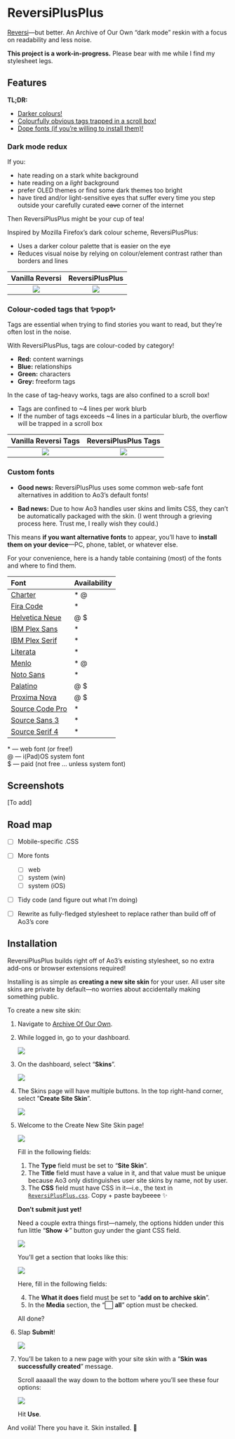 # ReversiPlusPlus
[Reversi](https://archiveofourown.org/skins/929)—but better. An Archive of Our Own “dark mode” reskin with a focus on readability and less noise.

**This project is a work-in-progress.** Please bear with me while I find my stylesheet legs.


## Features
**TL;DR:**
- [Darker colours!](https://github.com/galaxygrotesque/ReversiPlusPlus#dark-mode-redux)
- [Colourfully obvious tags trapped in a scroll box!](https://github.com/galaxygrotesque/ReversiPlusPlus#colour-coded-tags-that-pop)
- [Dope fonts (if you’re willing to install them)!](https://github.com/galaxygrotesque/ReversiPlusPlus#custom-fonts)


### Dark mode redux
If you:
- hate reading on a stark white background
- hate reading on a *light* background
- prefer OLED themes or find some dark themes too bright
- have tired and/or light-sensitive eyes that suffer every time you step outside your carefully curated ~~cave~~ corner of the internet

Then ReversiPlusPlus might be your cup of tea!

Inspired by Mozilla Firefox’s dark colour scheme, ReversiPlusPlus:
- Uses a darker colour palette that is easier on the eye
- Reduces visual noise by relying on colour/element contrast rather than borders and lines

|              Vanilla Reversi              |              ReversiPlusPlus               |
| :---------------------------------------: | :----------------------------------------: |
| ![](img/comparison-reversi-vanilla-theme) | ![](img/comparison-reversi-plusplus-theme) |


### Colour-coded tags that ✨pop✨
Tags are essential when trying to find stories you want to read, but they’re often lost in the noise.

With ReversiPlusPlus, tags are colour-coded by category!
- **Red:** content warnings
- **Blue:** relationships
- **Green:** characters
- **Grey:** freeform tags

In the case of tag-heavy works, tags are also confined to a scroll box!
- Tags are confined to ~4 lines per work blurb
- If the number of tags exceeds ~4 lines in a particular blurb, the overflow will be trapped in a scroll box

|           Vanilla Reversi Tags           |           ReversiPlusPlus Tags            |
| :--------------------------------------: | :---------------------------------------: |
| ![](img/comparison-reversi-vanilla-tags) | ![](img/comparison-reversi-plusplus-tags) |


### Custom fonts
- **Good news:** ReversiPlusPlus uses some common web-safe font alternatives in addition to Ao3’s default fonts!

- **Bad news:** Due to how Ao3 handles user skins and limits CSS, they can’t be automatically packaged with the skin. (I went through a grieving process here. Trust me, I really wish they could.)

This means **if you want alternative fonts** to appear, you’ll have to **install them on your device**—PC, phone, tablet, or whatever else.

<!-- - [How do I install a font?]() -->

For your convenience, here is a handy table containing (most) of the fonts and where to find them.

| Font                                                                                 | Availability |
| :----------------------------------------------------------------------------------- | :----------- |
| [Charter](https://fontesk.com/charter-typeface/)                                     | \* @         |
| [Fira Code](https://fonts.google.com/specimen/Fira+Code)                             | \*           |
| [Helvetica Neue](https://www.myfonts.com/collections/neue-helvetica-font-linotype)   | @ $          |
| [IBM Plex Sans](https://fonts.google.com/specimen/IBM+Plex+Sans)                     | \*           |
| [IBM Plex Serif](https://fonts.google.com/specimen/IBM+Plex+Serif)                   | \*           |
| [Literata](https://fonts.google.com/specimen/Literata)                               | \*           |
| [Menlo](https://github.com/hbin/top-programming-fonts/blob/master/Menlo-Regular.ttf) | \* @         |
| [Noto Sans](https://fonts.google.com/specimen/Noto+Sans)                             | \*           |
| [Palatino](https://www.myfonts.com/collections/palatino-font-linotype)               | @ $          |
| [Proxima Nova](https://fonts.adobe.com/fonts/proxima-nova)                           | @ $          |
| [Source Code Pro](https://fonts.google.com/specimen/Source+Code+Pro)                 | \*           |
| [Source Sans 3](https://fonts.google.com/specimen/Source+Sans+3)                     | \*           |
| [Source Serif 4](https://fonts.google.com/specimen/Source+Serif+4)                   | \*           |

\* — web font (or free!)  
@ — i(Pad)OS system font  
$ — paid (not free ... unless system font)


## Screenshots
[To add]


## Road map
- [ ] Mobile-specific .CSS
- [ ] More fonts
	- [ ] web
	- [ ] system (win)
	- [ ] system (iOS)
- [ ] Tidy code (and figure out what I’m doing)
- [ ] Rewrite as fully-fledged stylesheet to replace rather than build off of Ao3’s core


## Installation
ReversiPlusPlus builds right off of Ao3’s existing stylesheet, so no extra add-ons or browser extensions required!

Installing is as simple as **creating a new site skin** for your user. All user site skins are private by default—no worries about accidentally making something public.

To create a new site skin:

1. Navigate to [Archive Of Our Own](https://archiveofourown.org/).

2. While logged in, go to your dashboard.

	![](img/install-steps-01.png)

3. On the dashboard, select “**Skins**”.

	![](img/install-steps-02.png)

4. The Skins page will have multiple buttons. In the top right-hand corner, select ”**Create Site Skin**”.

	![](img/install-steps-03.png)

5. Welcome to the Create New Site Skin page!
	
	![](img/install-steps-04.png)

	Fill in the following fields:

	1. The **Type** field must be set to “**Site Skin**”.
	2. The **Title** field must have a value in it, and that value must be unique because Ao3 only distinguishes user site skins by name, not by user.
	3. The **CSS** field must have CSS in it—i.e., the text in [```ReversiPlusPlus.css```](https://github.com/galaxygrotesque/ReversiPlusPlus/blob/main/css/ReversiPlusPlus.css). Copy + paste baybeeee ✨

	**Don’t submit just yet!**
	
	Need a couple extra things first—namely, the options hidden under this fun little “**Show ↓**” button guy under the giant CSS field.
	
	![](img/install-steps-05.png)
	
	You’ll get a section that looks like this:
	
	![](img/install-steps-06.png)
	
	Here, fill in the following fields:
	
	4. The **What it does** field must be set to “**add on to archive skin**”.
	5. In the **Media** section, the “⬜ **all**” option must be checked.

	All done?

6. Slap **Submit**!

	![](img/install-steps-07.png)

7. You’ll be taken to a new page with your site skin with a “**Skin was successfully created**” message.

	Scroll aaaaall the way down to the bottom where you’ll see these four options:

	![](img/install-steps-08.png)
	
	Hit **Use**.

And voilà! There you have it. Skin installed. 🌠
